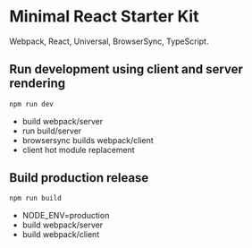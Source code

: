 # Minimal React Starter Kit

Webpack, React, Universal, BrowserSync, TypeScript.


## Run development using client and server rendering

```bash
npm run dev
```

 - build webpack/server
 - run build/server
 - browsersync builds webpack/client
 - client hot module replacement

## Build production release

```bash
npm run build
```

 - NODE_ENV=production
 - build webpack/server
 - build webpack/client